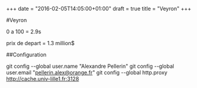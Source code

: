 +++
date = "2016-02-05T14:05:00+01:00"
draft = true
title = "Veyron"
+++

#Veyron

0 a 100 = 2.9s

prix de depart = 1.3 million$

##Configuration

git config --global user.name "Alexandre Pellerin"
git config --global user.email "pellerin.alex@orange.fr"
git config --global http.proxy http://cache.univ-lille1.fr:3128

